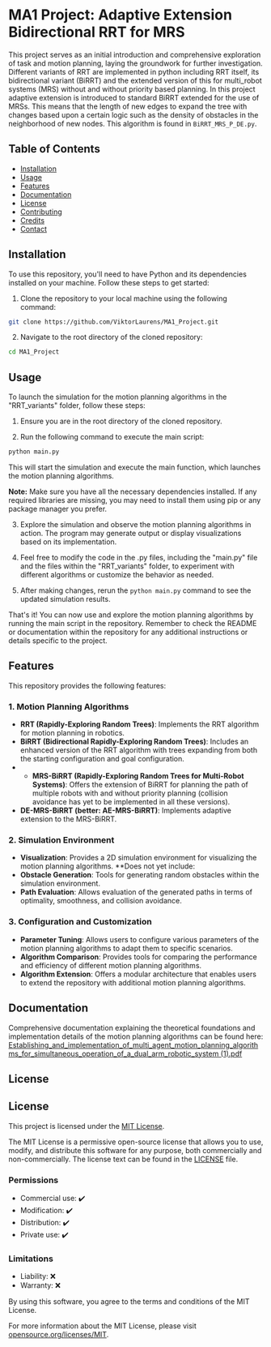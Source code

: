 # MA1 Project: Adaptive Extension Bidirectional RRT for MRS

This project serves as an initial introduction and comprehensive exploration of task and motion planning, laying the groundwork for further investigation. Different variants of RRT are implemented in python including RRT itself, its bidirectional variant (BiRRT) and the extended version of this for multi_robot systems (MRS) without and without priority based planning. In this project adaptive extension is introduced to standard BiRRT extended for the use of MRSs. This means that the length of new edges to expand the tree with changes based upon a certain logic such as the density of obstacles in the neighborhood of new nodes. This algorithm is found in ```BiRRT_MRS_P_DE.py```. 

## Table of Contents
- [Installation](#installation)
- [Usage](#usage)
- [Features](#features)
- [Documentation](#documentation)
- [License](#license)
- [Contributing](#contributing)
- [Credits](#credits)
- [Contact](#contact)

## Installation 

To use this repository, you'll need to have Python and its dependencies installed on your machine. Follow these steps to get started:

1. Clone the repository to your local machine using the following command:
```bash
git clone https://github.com/ViktorLaurens/MA1_Project.git
```

2. Navigate to the root directory of the cloned repository:
```bash
cd MA1_Project
```

## Usage

To launch the simulation for the motion planning algorithms in the "RRT_variants" folder, follow these steps:

1. Ensure you are in the root directory of the cloned repository.

2. Run the following command to execute the main script:
```bash
python main.py
```

This will start the simulation and execute the main function, which launches the motion planning algorithms.

**Note:** Make sure you have all the necessary dependencies installed. If any required libraries are missing, you may need to install them using pip or any package manager you prefer.

3. Explore the simulation and observe the motion planning algorithms in action. The program may generate output or display visualizations based on its implementation.

4. Feel free to modify the code in the .py files, including the "main.py" file and the files within the "RRT_variants" folder, to experiment with different algorithms or customize the behavior as needed.

5. After making changes, rerun the `python main.py` command to see the updated simulation results.

That's it! You can now use and explore the motion planning algorithms by running the main script in the repository. Remember to check the README or documentation within the repository for any additional instructions or details specific to the project.

## Features

This repository provides the following features:

### 1. Motion Planning Algorithms
- **RRT (Rapidly-Exploring Random Trees)**: Implements the RRT algorithm for motion planning in robotics.
- **BiRRT (Bidirectional Rapidly-Exploring Random Trees)**: Includes an enhanced version of the RRT algorithm with trees expanding from both the starting configuration and goal configuration.
- - **MRS-BiRRT (Rapidly-Exploring Random Trees for Multi-Robot Systems)**: Offers the extension of BiRRT for planning the path of multiple robots with and without priority planning (collision avoidance has yet to be implemented in all these versions). 
- **DE-MRS-BiRRT (better: AE-MRS-BiRRT)**: Implements adaptive extension to the MRS-BiRRT.

### 2. Simulation Environment
- **Visualization**: Provides a 2D simulation environment for visualizing the motion planning algorithms.
**Does not yet include: 
- **Obstacle Generation**: Tools for generating random obstacles within the simulation environment.
- **Path Evaluation**: Allows evaluation of the generated paths in terms of optimality, smoothness, and collision avoidance.

### 3. Configuration and Customization
- **Parameter Tuning**: Allows users to configure various parameters of the motion planning algorithms to adapt them to specific scenarios.
- **Algorithm Comparison**: Provides tools for comparing the performance and efficiency of different motion planning algorithms.
- **Algorithm Extension**: Offers a modular architecture that enables users to extend the repository with additional motion planning algorithms.

## Documentation

Comprehensive documentation explaining the theoretical foundations and implementation details of the motion planning algorithms can be found here: 
[Establishing_and_implementation_of_multi_agent_motion_planning_algorithms_for_simultaneous_operation_of_a_dual_arm_robotic_system (1).pdf](https://github.com/ViktorLaurens/MA1_Project/files/11470049/Establishing_and_implementation_of_multi_agent_motion_planning_algorithms_for_simultaneous_operation_of_a_dual_arm_robotic_system.1.pdf)

## License

## License

This project is licensed under the [MIT License](LICENSE).

The MIT License is a permissive open-source license that allows you to use, modify, and distribute this software for any purpose, both commercially and non-commercially. The license text can be found in the [LICENSE](LICENSE) file.

### Permissions
- Commercial use: ✔️
- Modification: ✔️
- Distribution: ✔️
- Private use: ✔️

### Limitations
- Liability: ❌
- Warranty: ❌

By using this software, you agree to the terms and conditions of the MIT License.

For more information about the MIT License, please visit [opensource.org/licenses/MIT](https://opensource.org/licenses/MIT).
